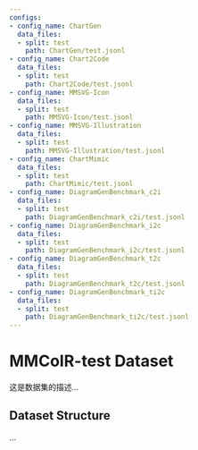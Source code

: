 ```yaml
---
configs:
- config_name: ChartGen
  data_files:
  - split: test
    path: ChartGen/test.jsonl
- config_name: Chart2Code
  data_files:
  - split: test
    path: Chart2Code/test.jsonl
- config_name: MMSVG-Icon
  data_files:
  - split: test
    path: MMSVG-Icon/test.jsonl
- config_name: MMSVG-Illustration
  data_files:
  - split: test
    path: MMSVG-Illustration/test.jsonl
- config_name: ChartMimic
  data_files:
  - split: test
    path: ChartMimic/test.jsonl
- config_name: DiagramGenBenchmark_c2i
  data_files:
  - split: test
    path: DiagramGenBenchmark_c2i/test.jsonl
- config_name: DiagramGenBenchmark_i2c
  data_files:
  - split: test
    path: DiagramGenBenchmark_i2c/test.jsonl
- config_name: DiagramGenBenchmark_t2c
  data_files:
  - split: test
    path: DiagramGenBenchmark_t2c/test.jsonl
- config_name: DiagramGenBenchmark_ti2c
  data_files:
  - split: test
    path: DiagramGenBenchmark_ti2c/test.jsonl
---
```


# MMCoIR-test Dataset

这是数据集的描述...

## Dataset Structure

...
